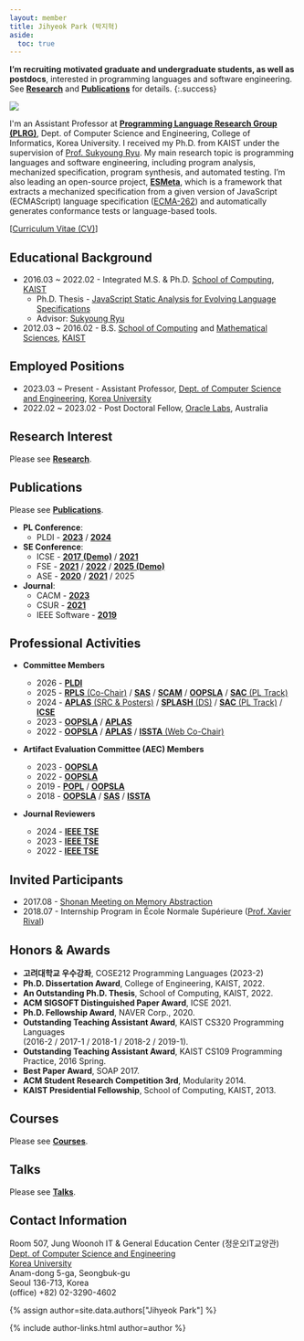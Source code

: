 ```yaml
---
layout: member
title: Jihyeok Park (박지혁)
aside:
  toc: true
---
```

**I’m recruiting motivated graduate and undergraduate students, as well as
postdocs**, interested in programming languages and software engineering. See
[**Research**](/research) and [**Publications**](/publications) for details.
{:.success}

<img src="/assets/images/members/jihyeok.park.jpg" class="profile-img">

I'm an Assistant Professor at [**Programming Language Research Group
(PLRG)**](/), Dept. of Computer Science and Engineering, College of Informatics,
Korea University. I received my Ph.D. from KAIST under the supervision of [Prof.
Sukyoung Ryu](https://plrg.kaist.ac.kr/ryu). My main research topic is
programming languages and software engineering, including program analysis,
mechanized specification, program synthesis, and automated testing. I’m also
leading an open-source project, [**ESMeta**](https://github.com/es-meta/esmeta),
which is a framework that extracts a mechanized specification from a given
version of JavaScript (ECMAScript) language specification
([ECMA-262](https://tc39.es/ecma262/)) and automatically generates conformance
tests or language-based tools.

[[Curriculum Vitae (CV)](/assets/data/cv/cv_jihyeok_park.pdf)]

<div style="clear: right;"></div>


## Educational Background

- 2016.03 ~ 2022.02 - Integrated M.S. & Ph.D. [School of Computing](https://cs.kaist.ac.kr/), [KAIST](https://www.kaist.ac.kr/kr/)
  - Ph.D. Thesis - [JavaScript Static Analysis for Evolving Language Specifications](/assets/data/publication/thesis22-park.pdf)
  - Advisor: [Sukyoung Ryu](https://plrg.kaist.ac.kr/ryu)
- 2012.03 ~ 2016.02 - B.S. [School of Computing](https://cs.kaist.ac.kr/) and [Mathematical Sciences](https://mathsci.kaist.ac.kr), [KAIST](https://www.kaist.ac.kr/kr/)


## Employed Positions
- 2023.03 ~ Present - Assistant Professor, [Dept. of Computer Science and Engineering](https://cs.korea.ac.kr), [Korea University](https://www.korea.ac.kr)
- 2022.02 ~ 2023.02 - Post Doctoral Fellow, [Oracle Labs](https://labs.oracle.com), Australia


## Research Interest

Please see [**Research**](/research).


## Publications

Please see [**Publications**](/publications).

- **PL Conference**:
  - PLDI -
      [**2023**](https://doi.org/10.1145/3591240) /
      [**2024**](https://doi.org/10.1145/3656464)
- **SE Conference**:
  - ICSE -
      [**2017 (Demo)**](https://doi.org/10.1109/ICSE-C.2017.4) /
      [**2021**](https://doi.org/10.1109/ICSE43902.2021.00015)
  - FSE -
      [**2021**](https://doi.org/10.1145/3468264.3468556) /
      [**2022**](https://doi.org/10.1145/3540250.3549097) /
      [**2025 (Demo)**](https://doi.org/10.1145/3696630.3728579)
  - ASE -
      [**2020**](https://doi.org/10.1145/3324884.3416632) /
      [**2021**](https://doi.org/10.1109/ASE51524.2021.9678781) /
      2025
- **Journal**:
  - CACM -
      [**2023**](https://doi.org/10.1145/3624723)
  - CSUR -
      [**2021**](https://doi.org/10.1145/3464457)
  - IEEE Software -
      [**2019**](https://doi.org/10.1109/MS.2018.110113408)


## Professional Activities

- **Committee Members**
  - 2026 -
    [**PLDI**](https://pldi26.sigplan.org/)
  - 2025 -
    [**RPLS** (Co-Chair)](https://pldi25.sigplan.org/home/rpls-2025) /
    [**SAS**](https://2025.splashcon.org/home/sas-2025) /
    [**SCAM**](https://conf.researchr.org/home/scam-2025) /
    [**OOPSLA**](https://2025.splashcon.org/track/OOPSLA) /
    [**SAC** (PL Track)](https://www.sigapp.org/sac/sac2025)
  - 2024 -
    [**APLAS** (SRC & Posters)](https://conf.researchr.org/track/aplas-2024/src-and-posters%3F) /
    [**SPLASH** (DS)](https://2024.splashcon.org/track/splash-2024-Doctoral-Symposium) /
    [**SAC** (PL Track)](https://www.sigapp.org/sac/sac2024) /
    [**ICSE**](https://conf.researchr.org/home/icse-2024)
  - 2023 -
    [**OOPSLA**](https://2023.splashcon.org/track/splash-2023-oopsla) /
    [**APLAS**](https://conf.researchr.org/home/aplas-2023)
  - 2022 -
    [**OOPSLA**](https://2023.splashcon.org/track/splash-2022-oopsla) /
    [**APLAS**](https://conf.researchr.org/home/aplas-2022) /
    [**ISSTA** (Web Co-Chair)](https://conf.researchr.org/home/issta-2022)

- **Artifact Evaluation Committee (AEC) Members**
  - 2023 -
    [**OOPSLA**](https://2023.splashcon.org/track/splash-2023-oopsla)
  - 2022 -
    [**OOPSLA**](https://2023.splashcon.org/track/splash-2022-oopsla)
  - 2019 -
    [**POPL**](https://popl19.sigplan.org/track/POPL-2019-Research-Papers) /
    [**OOPSLA**](https://conf.researchr.org/track/splash-2019/splash-2019-oopsla)
  - 2018 -
    [**OOPSLA**](https://conf.researchr.org/track/splash-2018/splash-2018-OOPSLA) /
    [**SAS**](https://staticanalysis.org/sas2018/sas2018.html) /
    [**ISSTA**](https://conf.researchr.org/home/issta-2018)

- **Journal Reviewers**
  - 2024 -
    [**IEEE TSE**](https://doi.org/10.1109/TSE.2024.3525202)
  - 2023 -
    [**IEEE TSE**](https://doi.org/10.1109/TSE.2023.3348716)
  - 2022 -
    [**IEEE TSE**](https://www.computer.org/digital-library/journals/ts/2022-reviewer-thanks)


## Invited Participants
- 2017.08 - [Shonan Meeting on Memory Abstraction](https://shonan.nii.ac.jp/archives/seminar/108/)
- 2018.07 - Internship Program in École Normale Supérieure ([Prof. Xavier Rival](https://www.di.ens.fr/~rival/))


## Honors & Awards
- **고려대학교 우수강좌**, COSE212 Programming Languages (2023-2)
- **Ph.D. Dissertation Award**, College of Engineering, KAIST, 2022.
- **An Outstanding Ph.D. Thesis**, School of Computing, KAIST, 2022.
- **ACM SIGSOFT Distinguished Paper Award**, ICSE 2021.
- **Ph.D. Fellowship Award**, NAVER Corp., 2020.
- **Outstanding Teaching Assistant Award**, KAIST CS320 Programming Languages <br>
  (2016-2 / 2017-1 / 2018-1 / 2018-2 / 2019-1).
- **Outstanding Teaching Assistant Award**, KAIST CS109 Programming Practice, 2016 Spring.
- **Best Paper Award**, SOAP 2017.
- **ACM Student Research Competition 3rd**, Modularity 2014.
- **KAIST Presidential Fellowship**, School of Computing, KAIST, 2013.


## Courses
Please see [**Courses**](/courses).


## Talks
Please see [**Talks**](/talks).


## Contact Information

Room 507, Jung Woonoh IT & General Education Center (정운오IT교양관)<br>
[Dept. of Computer Science and Engineering](https://cs.korea.ac.kr/) <br>
[Korea University](https://www.korea.ac.kr/) <br>
Anam-dong 5-ga, Seongbuk-gu <br>
Seoul 136-713, Korea <br>
(office) +82) 02-3290-4602

<!-- include author links -->
{% assign author=site.data.authors["Jihyeok Park"] %}
<div>{% include author-links.html author=author %}</div>
